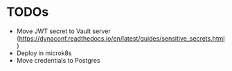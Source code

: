 TODOs
=====

* Move JWT secret to Vault server (https://dynaconf.readthedocs.io/en/latest/guides/sensitive_secrets.html)
* Deploy in microk8s
* Move credentials to Postgres
